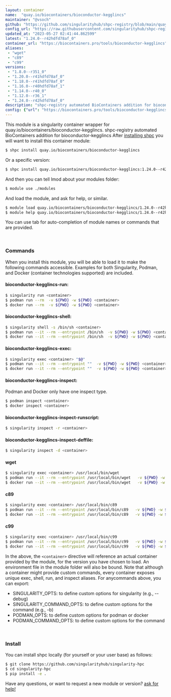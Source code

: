 ```yaml
---
layout: container
name:  "quay.io/biocontainers/bioconductor-kegglincs"
maintainer: "@vsoch"
github: "https://github.com/singularityhub/shpc-registry/blob/main/quay.io/biocontainers/bioconductor-kegglincs/container.yaml"
config_url: "https://raw.githubusercontent.com/singularityhub/shpc-registry/main/quay.io/biocontainers/bioconductor-kegglincs/container.yaml"
updated_at: "2023-05-27 02:41:44.862599"
latest: "1.24.0--r42hdfd78af_0"
container_url: "https://biocontainers.pro/tools/bioconductor-kegglincs"
aliases:
 - "wget"
 - "c89"
 - "c99"
versions:
 - "1.8.0--r351_0"
 - "1.20.0--r41hdfd78af_0"
 - "1.18.0--r41hdfd78af_0"
 - "1.16.0--r40hdfd78af_1"
 - "1.14.0--r40_0"
 - "1.12.0--r36_1"
 - "1.24.0--r42hdfd78af_0"
description: "shpc-registry automated BioContainers addition for bioconductor-kegglincs"
config: {"url": "https://biocontainers.pro/tools/bioconductor-kegglincs", "maintainer": "@vsoch", "description": "shpc-registry automated BioContainers addition for bioconductor-kegglincs", "latest": {"1.24.0--r42hdfd78af_0": "sha256:253b7a6a0897141f69a63d5e89a2031911530ed666f132107b29895b7ce9d621"}, "tags": {"1.8.0--r351_0": "sha256:aea1d34e36c09c106278f183a1e9bf3d6d92997dcd64671db6346a2318aaee1b", "1.20.0--r41hdfd78af_0": "sha256:66667297a3e6e5cf6266ed0af0df087f327f5a5149a3f9370e0a621a3dadcbeb", "1.18.0--r41hdfd78af_0": "sha256:77ca0af5c3642854a47e19c5de6d3e1601dc56d0f66fb93ce02850739002788d", "1.16.0--r40hdfd78af_1": "sha256:1368cac851ea6b9a7df3a84004c6837590aa3bee4f8608f5d7b43453c6b8e197", "1.14.0--r40_0": "sha256:6172aa87494c69937e0d65697b78205adf975d742ed0bc14f79a05ba62c3b193", "1.12.0--r36_1": "sha256:a011fac147e612ac239dd4f4200107af31034d53031c6ce62feb719f8577f6e3", "1.24.0--r42hdfd78af_0": "sha256:253b7a6a0897141f69a63d5e89a2031911530ed666f132107b29895b7ce9d621"}, "docker": "quay.io/biocontainers/bioconductor-kegglincs", "aliases": {"wget": "/usr/local/bin/wget", "c89": "/usr/local/bin/c89", "c99": "/usr/local/bin/c99"}}
---
```


This module is a singularity container wrapper for quay.io/biocontainers/bioconductor-kegglincs.
shpc-registry automated BioContainers addition for bioconductor-kegglincs
After [installing shpc](#install) you will want to install this container module:


```bash
$ shpc install quay.io/biocontainers/bioconductor-kegglincs
```

Or a specific version:

```bash
$ shpc install quay.io/biocontainers/bioconductor-kegglincs:1.24.0--r42hdfd78af_0
```

And then you can tell lmod about your modules folder:

```bash
$ module use ./modules
```

And load the module, and ask for help, or similar.

```bash
$ module load quay.io/biocontainers/bioconductor-kegglincs/1.24.0--r42hdfd78af_0
$ module help quay.io/biocontainers/bioconductor-kegglincs/1.24.0--r42hdfd78af_0
```

You can use tab for auto-completion of module names or commands that are provided.

<br>

### Commands

When you install this module, you will be able to load it to make the following commands accessible.
Examples for both Singularity, Podman, and Docker (container technologies supported) are included.

#### bioconductor-kegglincs-run:

```bash
$ singularity run <container>
$ podman run --rm  -v ${PWD} -w ${PWD} <container>
$ docker run --rm  -v ${PWD} -w ${PWD} <container>
```

#### bioconductor-kegglincs-shell:

```bash
$ singularity shell -s /bin/sh <container>
$ podman run --it --rm --entrypoint /bin/sh  -v ${PWD} -w ${PWD} <container>
$ docker run --it --rm --entrypoint /bin/sh  -v ${PWD} -w ${PWD} <container>
```

#### bioconductor-kegglincs-exec:

```bash
$ singularity exec <container> "$@"
$ podman run --it --rm --entrypoint ""  -v ${PWD} -w ${PWD} <container> "$@"
$ docker run --it --rm --entrypoint ""  -v ${PWD} -w ${PWD} <container> "$@"
```

#### bioconductor-kegglincs-inspect:

Podman and Docker only have one inspect type.

```bash
$ podman inspect <container>
$ docker inspect <container>
```

#### bioconductor-kegglincs-inspect-runscript:

```bash
$ singularity inspect -r <container>
```

#### bioconductor-kegglincs-inspect-deffile:

```bash
$ singularity inspect -d <container>
```


#### wget

```bash
$ singularity exec <container> /usr/local/bin/wget
$ podman run --it --rm --entrypoint /usr/local/bin/wget   -v ${PWD} -w ${PWD} <container> -c " $@"
$ docker run --it --rm --entrypoint /usr/local/bin/wget   -v ${PWD} -w ${PWD} <container> -c " $@"
```


#### c89

```bash
$ singularity exec <container> /usr/local/bin/c89
$ podman run --it --rm --entrypoint /usr/local/bin/c89   -v ${PWD} -w ${PWD} <container> -c " $@"
$ docker run --it --rm --entrypoint /usr/local/bin/c89   -v ${PWD} -w ${PWD} <container> -c " $@"
```


#### c99

```bash
$ singularity exec <container> /usr/local/bin/c99
$ podman run --it --rm --entrypoint /usr/local/bin/c99   -v ${PWD} -w ${PWD} <container> -c " $@"
$ docker run --it --rm --entrypoint /usr/local/bin/c99   -v ${PWD} -w ${PWD} <container> -c " $@"
```



In the above, the `<container>` directive will reference an actual container provided
by the module, for the version you have chosen to load. An environment file in the
module folder will also be bound. Note that although a container
might provide custom commands, every container exposes unique exec, shell, run, and
inspect aliases. For anycommands above, you can export:

 - SINGULARITY_OPTS: to define custom options for singularity (e.g., --debug)
 - SINGULARITY_COMMAND_OPTS: to define custom options for the command (e.g., -b)
 - PODMAN_OPTS: to define custom options for podman or docker
 - PODMAN_COMMAND_OPTS: to define custom options for the command

<br>

### Install

You can install shpc locally (for yourself or your user base) as follows:

```bash
$ git clone https://github.com/singularityhub/singularity-hpc
$ cd singularity-hpc
$ pip install -e .
```

Have any questions, or want to request a new module or version? [ask for help!](https://github.com/singularityhub/singularity-hpc/issues)